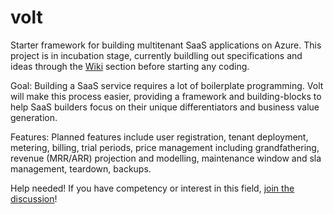 # volt

Starter framework for building multitenant SaaS applications on Azure. This project is in incubation stage, currently buildling out specifications and ideas through the [Wiki](//github.com/chrfrenning/volt/wiki/) section before starting any coding.

Goal: Building a SaaS service requires a lot of boilerplate programming. Volt will make this process easier, providing a framework and building-blocks to help SaaS builders focus on their unique differentiators and business value generation.

Features: Planned features include user registration, tenant deployment, metering, billing, trial periods, price management including grandfathering, revenue (MRR/ARR) projection and modelling, maintenance window and sla management, teardown, backups.

Help needed! If you have competency or interest in this field, [join the discussion](//github.com/chrfrenning/volt/discussions)!

